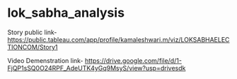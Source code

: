 # lok_sabha_analysis

Story public link-https://public.tableau.com/app/profile/kamaleshwari.m/viz/LOKSABHAELECTIONCOM/Story1

Video Demenstration link- https://drive.google.com/file/d/1-FjQP1sSQ0O24RPF_AdeUTK4yGq9MsyS/view?usp=drivesdk
